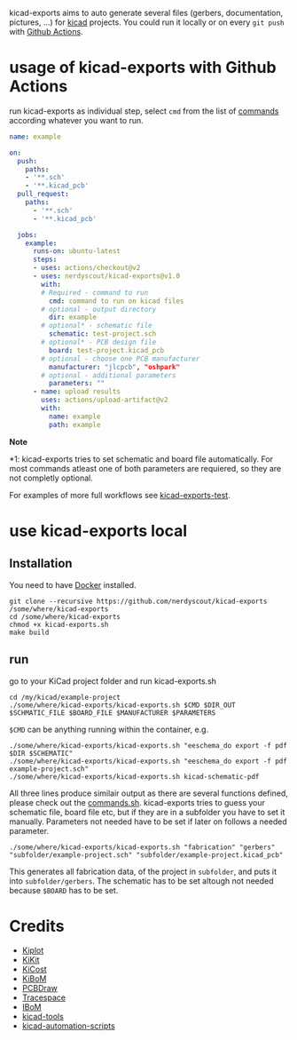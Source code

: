 kicad-exports aims to auto generate several files (gerbers, documentation, pictures, ...) for [kicad](kicad-pcb.org/) projects. You could run it locally or on every `git push` with [Github Actions](https://github.com/actions/).

# usage of kicad-exports with Github Actions

run kicad-exports as individual step, select `cmd` from the list of [commands](commands.sh) according whatever you want to run.

```yaml
name: example

on:
  push:
    paths:
    - '**.sch'
    - '**.kicad_pcb'
  pull_request:
    paths:
      - '**.sch'
      - '**.kicad_pcb'

  jobs:
    example:
      runs-on: ubuntu-latest
      steps:
      - uses: actions/checkout@v2
      - uses: nerdyscout/kicad-exports@v1.0
        with:
        # Required - command to run
          cmd: command to run on kicad files
        # optional - output directory
          dir: example
        # optional* - schematic file
          schematic: test-project.sch
        # optional* - PCB design file
          board: test-project.kicad_pcb
        # optional - choose one PCB manufacturer
          manufacturer: "jlcpcb", "oshpark"
        # optional - additional parameters
          parameters: ""
      - name: upload results
        uses: actions/upload-artifact@v2
        with:
          name: example
          path: example
```

**Note**

*1: kicad-exports tries to set schematic and board file automatically. For most commands atleast one of both parameters are requiered, so they are not completly optional.  

For examples of more full workflows see [kicad-exports-test](https://github.com/nerdyscout/kicad-exports/blob/master/.github/workflows/test.yml).

# use kicad-exports local 

## Installation

You need to have [Docker](https://www.docker.com/) installed.

```
git clone --recursive https://github.com/nerdyscout/kicad-exports /some/where/kicad-exports
cd /some/where/kicad-exports
chmod +x kicad-exports.sh
make build
```

## run

go to your KiCad project folder and run kicad-exports.sh
```
cd /my/kicad/example-project
./some/where/kicad-exports/kicad-exports.sh $CMD $DIR_OUT $SCHMATIC_FILE $BOARD_FILE $MANUFACTURER $PARAMETERS 
```

`$CMD` can be anything running within the container, e.g.

```
./some/where/kicad-exports/kicad-exports.sh "eeschema_do export -f pdf $DIR $SCHEMATIC"
./some/where/kicad-exports/kicad-exports.sh "eeschema_do export -f pdf example-project.sch"
./some/where/kicad-exports/kicad-exports.sh kicad-schematic-pdf
```
All three lines produce similair output as there are several functions defined, please check out the [commands.sh](commands.sh). kicad-exports tries to guess your schematic file, board file etc, but if they are in a subfolder you have to set it manually. Parameters not needed have to be set if later on follows a needed parameter.

```
./some/where/kicad-exports/kicad-exports.sh "fabrication" "gerbers" "subfolder/example-project.sch" "subfolder/example-project.kicad_pcb"
```
This generates all fabrication data, of the project in `subfolder`, and puts it into `subfolder/gerbers`. The schematic has to be set altough not needed because `$BOARD` has to be set.

# Credits
- [Kiplot](https://github.com/INTI-CMNB/kiplot)
- [KiKit](https://github.com/yaqwsx/KiKit/blob/master/doc/cli.md)
- [KiCost](https://xesscorp.github.io/KiCost/docs/_build/singlehtml/index.html)
- [KiBoM](https://github.com/SchrodingersGat/KiBoM)
- [PCBDraw](https://github.com/yaqwsx/PcbDraw)
- [Tracespace](https://github.com/tracespace/tracespace/tree/master/packages/cli)
- [IBoM](https://github.com/openscopeproject/InteractiveHtmlBom/wiki/Usage)
- [kicad-tools](https://github.com/obra/kicad-tools)
- [kicad-automation-scripts](https://github.com/INTI-CMNB/kicad-automation-scripts)
